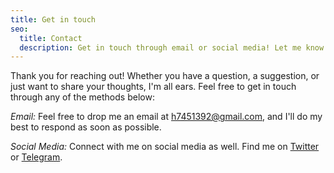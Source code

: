 ```yaml
---
title: Get in touch
seo:
  title: Contact
  description: Get in touch through email or social media! Let me know how I can help.
---
```


Thank you for reaching out! Whether you have a question, a suggestion, or just want to share your thoughts, I'm all ears. Feel free to get in touch through any of the methods below:

_Email:_
Feel free to drop me an email at [h7451392@gmail.com](mailto:h7451392@gmail.com), and I'll do my best to respond as soon as possible.

_Social Media:_
Connect with me on social media as well. Find me on [Twitter](https://x.com/HarperBai02) or [Telegram](https://t.me/HarperBai).
